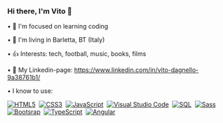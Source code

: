### Hi there, I'm Vito 👋

• 🎯 I'm focused on learning coding


• 🏡 I'm living in Barletta, BT (Italy)


• 👍 Interests: tech, football, music, books, films


• 🔗 My Linkedin-page: https://www.linkedin.com/in/vito-dagnello-9a38761b1/


• I know to use:

[![HTML5](https://img.shields.io/badge/-HTML5-orange?style=for-the-badge&logo=html5&logoColor=white)](https://validator.w3.org/)&nbsp;&nbsp;[![CSS3](https://img.shields.io/badge/-CSS3-blue?style=for-the-badge&logo=css3&logoColor=white)](https://www.w3.org/Style/CSS/)&nbsp;&nbsp;[![JavaScript](https://img.shields.io/badge/-JavaScript-yellow?style=for-the-badge&logo=javascript&logoColor=white)](https://developer.mozilla.org/en-US/docs/Web/JavaScript)&nbsp;&nbsp;[![Visual Studio Code](https://img.shields.io/badge/-Visual%20Studio%20Code-007ACC?style=for-the-badge&logo=visual-studio-code&logoColor=white)](https://code.visualstudio.com/)&nbsp;&nbsp;[![SQL](https://img.shields.io/badge/-MySQL-lightgrey?style=for-the-badge&logo=mysql&logoColor=white)](https://en.wikipedia.org/wiki/MySQL)&nbsp;&nbsp;[![Sass](https://img.shields.io/badge/-Sass-pink?style=for-the-badge&logo=sass&logoColor=white)](https://validator.w3.org/)&nbsp;&nbsp;[![Bootsrap](https://img.shields.io/badge/-Bootstrap-violet?style=for-the-badge&logo=bootstrap&logoColor=white)](https://validator.w3.org/)&nbsp;&nbsp;[![TypeScript](https://img.shields.io/badge/-TypeScript-blue?style=for-the-badge&logo=typeScript&logoColor=white)](https://validator.w3.org/)&nbsp;&nbsp;[![Angular](https://img.shields.io/badge/-Angular-red?style=for-the-badge&logo=angular&logoColor=white)](https://validator.w3.org/)&nbsp;&nbsp;













